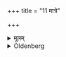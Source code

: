 +++
title = "11 मात्रे"

+++

<details><summary>मूलम्</summary>

मात्रे ११
</details>

<details><summary>Oldenberg</summary>

11. The same (he should pronounce) at the end of the Mantra.
</details>
